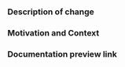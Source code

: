 <!--

Pre-flight checklist

- [ ] PR name follows standards defined in the [Contributing Guideline](https://github.com/tdelavoux/Arise/blob/main/README.md)
- [ ] If this PR is not ready yet for review, please mark it as [draft PR](https://docs.github.com/en/pull-requests/collaborating-with-pull-requests/proposing-changes-to-your-work-with-pull-requests/about-pull-requests#draft-pull-requests)

-->

### Description of change
<!-- Describe your changes in details. -->


### Motivation and Context
<!-- Why is this change required? What problem does it solve? If it fixes an open issue, please link to the issue here. -->


### Documentation preview link
<!-- Please link the related page(s) of the documentation preview built by the CI -->
